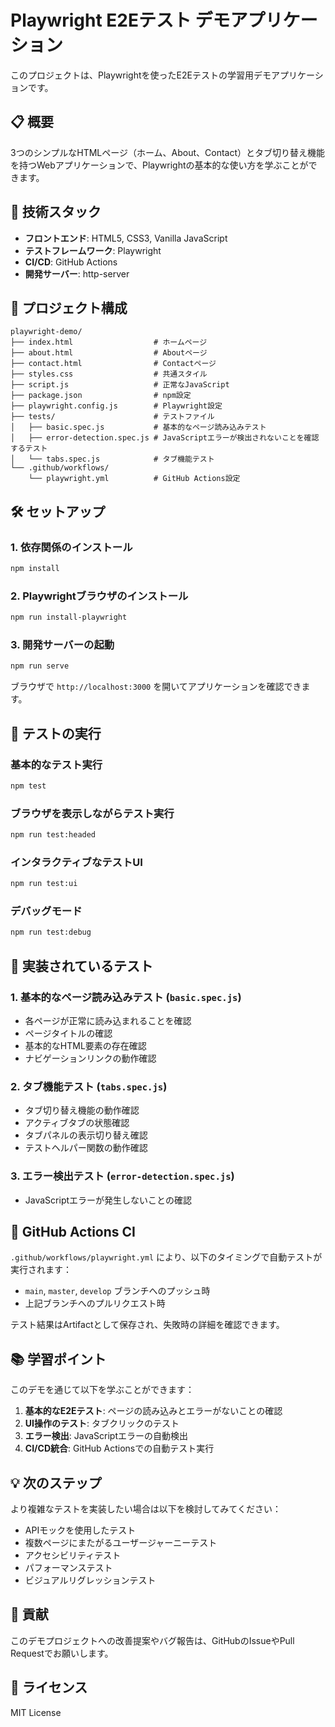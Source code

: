 # Playwright E2Eテスト デモアプリケーション

このプロジェクトは、Playwrightを使ったE2Eテストの学習用デモアプリケーションです。

## 📋 概要

3つのシンプルなHTMLページ（ホーム、About、Contact）とタブ切り替え機能を持つWebアプリケーションで、Playwrightの基本的な使い方を学ぶことができます。

## 🚀 技術スタック

- **フロントエンド**: HTML5, CSS3, Vanilla JavaScript
- **テストフレームワーク**: Playwright
- **CI/CD**: GitHub Actions
- **開発サーバー**: http-server

## 📁 プロジェクト構成

```
playwright-demo/
├── index.html                  # ホームページ
├── about.html                  # Aboutページ  
├── contact.html                # Contactページ
├── styles.css                  # 共通スタイル
├── script.js                   # 正常なJavaScript
├── package.json                # npm設定
├── playwright.config.js        # Playwright設定
├── tests/                      # テストファイル
│   ├── basic.spec.js           # 基本的なページ読み込みテスト
│   ├── error-detection.spec.js # JavaScriptエラーが検出されないことを確認するテスト
│   └── tabs.spec.js            # タブ機能テスト
└── .github/workflows/
    └── playwright.yml          # GitHub Actions設定
```

## 🛠️ セットアップ

### 1. 依存関係のインストール

```bash
npm install
```

### 2. Playwrightブラウザのインストール

```bash
npm run install-playwright
```

### 3. 開発サーバーの起動

```bash
npm run serve
```

ブラウザで `http://localhost:3000` を開いてアプリケーションを確認できます。

## 🧪 テストの実行

### 基本的なテスト実行

```bash
npm test
```

### ブラウザを表示しながらテスト実行

```bash
npm run test:headed
```

### インタラクティブなテストUI

```bash
npm run test:ui
```

### デバッグモード

```bash
npm run test:debug
```

## 📝 実装されているテスト

### 1. 基本的なページ読み込みテスト (`basic.spec.js`)
- 各ページが正常に読み込まれることを確認
- ページタイトルの確認
- 基本的なHTML要素の存在確認
- ナビゲーションリンクの動作確認

### 2. タブ機能テスト (`tabs.spec.js`)
- タブ切り替え機能の動作確認
- アクティブタブの状態確認
- タブパネルの表示切り替え確認
- テストヘルパー関数の動作確認

### 3. エラー検出テスト (`error-detection.spec.js`)
- JavaScriptエラーが発生しないことの確認

## 🔄 GitHub Actions CI

`.github/workflows/playwright.yml` により、以下のタイミングで自動テストが実行されます：

- `main`, `master`, `develop` ブランチへのプッシュ時
- 上記ブランチへのプルリクエスト時

テスト結果はArtifactとして保存され、失敗時の詳細を確認できます。

## 📚 学習ポイント

このデモを通じて以下を学ぶことができます：

1. **基本的なE2Eテスト**: ページの読み込みとエラーがないことの確認
2. **UI操作のテスト**: タブクリックのテスト
3. **エラー検出**: JavaScriptエラーの自動検出
4. **CI/CD統合**: GitHub Actionsでの自動テスト実行

## 💡 次のステップ

より複雑なテストを実装したい場合は以下を検討してみてください：

- APIモックを使用したテスト
- 複数ページにまたがるユーザージャーニーテスト
- アクセシビリティテスト
- パフォーマンステスト
- ビジュアルリグレッションテスト

## 🤝 貢献

このデモプロジェクトへの改善提案やバグ報告は、GitHubのIssueやPull Requestでお願いします。

## 📄 ライセンス

MIT License